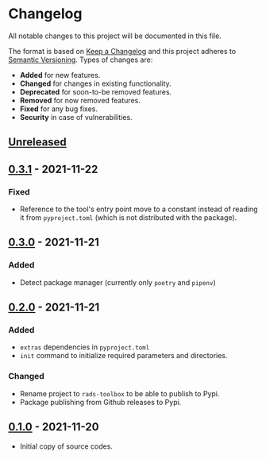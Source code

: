 # Changelog
All notable changes to this project will be documented in this file.

The format is based on [Keep a Changelog](http://keepachangelog.com/en/1.0.0/)
and this project adheres to [Semantic Versioning](http://semver.org/spec/v2.0.0.html).
Types of changes are:

- **Added** for new features.
- **Changed** for changes in existing functionality.
- **Deprecated** for soon-to-be removed features.
- **Removed** for now removed features.
- **Fixed** for any bug fixes.
- **Security** in case of vulnerabilities.

## [Unreleased]

## [0.3.1] - 2021-11-22

### Fixed

- Reference to the tool's entry point move to a constant instead of reading it from `pyproject.toml` (which is not distributed with the package).

## [0.3.0] - 2021-11-21

### Added

- Detect package manager (currently only `poetry` and `pipenv`)

## [0.2.0] - 2021-11-21

### Added

- `extras` dependencies in `pyproject.toml`
- `init` command to initialize required parameters and directories.

### Changed

- Rename project to `rads-toolbox` to be able to publish to Pypi.
- Package publishing from Github releases to Pypi.

## [0.1.0] - 2021-11-20

- Initial copy of source codes.

[Unreleased]: https://github.com/radeklat/settings-doc/compare/0.3.1...HEAD
[0.3.1]: https://github.com/radeklat/settings-doc/compare/0.3.0...0.3.1
[0.3.0]: https://github.com/radeklat/settings-doc/compare/0.2.0...0.3.0
[0.2.0]: https://github.com/radeklat/settings-doc/compare/0.1.0...0.2.0
[0.1.0]: https://github.com/radeklat/settings-doc/compare/initial...0.1.0